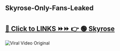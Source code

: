 
 ## Skyrose-Only-Fans-Leaked

# <h2><a href="https://clipsfans.com/Skyrose&ref=git">🔗 Click to LINKS ⏩⏩ 👉 🟢 Skyrose </a></h2>

<a href="https://clipsfans.com/Skyrose&ref=git" rel="nofollow" data-target="animated-image.originalLink"><img src="https://i.ibb.co.com/xMMVF88/686577567.gif" alt="Viral Video Original" style="max-width: 100%; display: inline-block;" data-target="animated-image.originalImage"></a>

